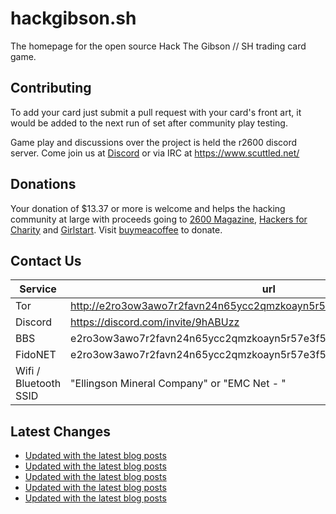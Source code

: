 # hackgibson.sh
The homepage for the open source Hack The Gibson // SH trading card game.


## Contributing

To add your card just submit a pull request with your card's front art, it would be added to the next run of set after community play testing.

Game play and discussions over the project is held the r2600 discord server. Come join us at [Discord](https://discord.com/invite/9hABUzz) or via IRC at https://www.scuttled.net/


## Donations

Your donation of $13.37 or more is welcome and helps the hacking community at large with proceeds going to [2600 Magazine](https://2600.com/), [Hackers for Charity](https://hackersforcharity.org) and [Girlstart](https://girlstart.org).  Visit [buymeacoffee](https://www.buymeacoffee.com/hackgibson.sh) to donate.


## Contact Us

Service | url
-|-
Tor | http://e2ro3ow3awo7r2favn24n65ycc2qmzkoayn5r57e3f56nvjwdcgg32ad.onion
Discord | https://discord.com/invite/9hABUzz
BBS | e2ro3ow3awo7r2favn24n65ycc2qmzkoayn5r57e3f56nvjwdcgg32ad.onion:23
FidoNET | e2ro3ow3awo7r2favn24n65ycc2qmzkoayn5r57e3f56nvjwdcgg32ad.onion:24554
Wifi / Bluetooth SSID | "Ellingson Mineral Company" or "EMC Net - <fidonet address>"

## Latest Changes
<!-- BLOG-POST-LIST:START -->
- [Updated with the latest blog posts](https://github.com/DFW2600/hackgibson.sh/commit/954bc589b8b76253fc24c039e6a53d49a2dc4601)
- [Updated with the latest blog posts](https://github.com/DFW2600/hackgibson.sh/commit/106cde5223a6f1ee93e2e55a297e04d4bb2605ee)
- [Updated with the latest blog posts](https://github.com/DFW2600/hackgibson.sh/commit/bf380e66ef897220cdae8043f63b7e0bdff16c3d)
- [Updated with the latest blog posts](https://github.com/DFW2600/hackgibson.sh/commit/2ccae172fee8ba0337dcad4cc725f78ecf5659d0)
- [Updated with the latest blog posts](https://github.com/DFW2600/hackgibson.sh/commit/fedf986fe4a03ffe7ee1581ee6b093a1286c441b)
<!-- BLOG-POST-LIST:END -->
